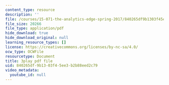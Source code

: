```yaml
---
content_type: resource
description: ''
file: /courses/15-071-the-analytics-edge-spring-2017/840265df9b1303f45ee3b2b88eed2c79_W5zVgQ4SbX8.pdf
file_size: 20266
file_type: application/pdf
hide_download: true
hide_download_original: null
learning_resource_types: []
license: https://creativecommons.org/licenses/by-nc-sa/4.0/
ocw_type: OCWFile
resourcetype: Document
title: 3play pdf file
uid: 840265df-9b13-03f4-5ee3-b2b88eed2c79
video_metadata:
  youtube_id: null
---
```

